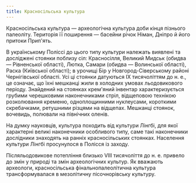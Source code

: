 ```yaml
---
title: Красносільська культура
---
```


Красносільська культура — археологічна культура доби кінця пізнього палеоліту. Територія її поширення — басейни річок Німан, Дніпро й його притоки Прип'ять.

В українському Поліссі до цього типу культури належать виявлені та досліджені стоянки поблизу сіл: Красносілля, Великий Мидськ (обидва — Рівненської області), Лютка, Самари (обидва — Волинської області), Раска (Київської області); в урочищі Бір у Новгород-Сіверському районі Чернігівської області. Усі ці стоянки датуються ІХ тисячоліттям до н. е., це означає, що їхні мешканці жили в холодних умовах льодовикового періоду. Знайдений на стоянках крем'яний інвентар характеризується грубими черешковими наконечниками стріл, відщеповою технікою розколювання кременю, одноплощинними нуклеусами, короткими скребачками, ретушними різцями на відщепах. Мешканці стоянок, вочевидь, полювали на північних оленів.

На думку науковців, культура походить від культури Лінгбі, для якої характерні великі наконечники особливого типу, саме такі наконечники дослідники знаходять на ранніх красносільських стоянках. Населення культури Лінгбі просунулося в Полісся із заходу.

Післяльодовикове потепління близько VІІІ тисячоліття до н. е. привело до змін у природі та змін археологічних культур. Як вважають археологи, красносільська фінальнопалеолітична культура трансформувалася в мезолітичну пісочнорівську культуру.